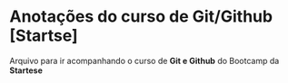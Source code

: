 # Anotações do curso de Git/Github [Startse]

Arquivo para ir acompanhando o curso de **Git e Github** do Bootcamp da **Startese**
